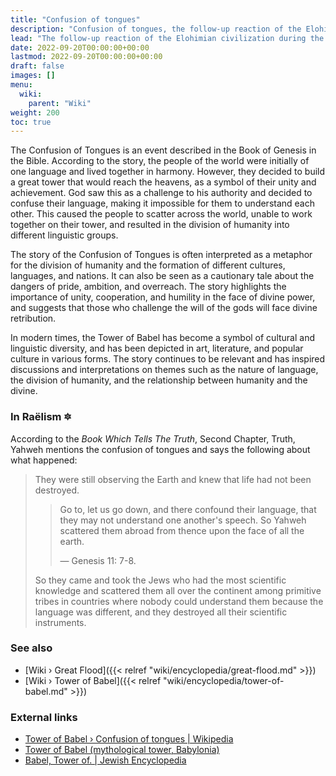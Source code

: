 ```yaml
---
title: "Confusion of tongues"
description: "Confusion of tongues, the follow-up reaction of the Elohimian civilization during the days of the construction of spacefaring technology that succeded the Great Flood in order to countervail the technological progress on Earth and render these efforts harmless. The confusion undertaking consisted of geographically disbanding the knowledge carriers all over the globe among tribes that could not understand them anymore."
lead: "The follow-up reaction of the Elohimian civilization during the days of the construction of spacefaring technology that succeded the Great Flood in order to countervail the technological progress on Earth and render these efforts harmless. The confusion undertaking consisted of geographically disbanding the knowledge carriers all over the globe among tribes that could not understand them anymore."
date: 2022-09-20T00:00:00+00:00
lastmod: 2022-09-20T00:00:00+00:00
draft: false
images: []
menu:
  wiki:
    parent: "Wiki"
weight: 200
toc: true
---
```


The Confusion of Tongues is an event described in the Book of Genesis in the Bible. According to the story, the people of the world were initially of one language and lived together in harmony. However, they decided to build a great tower that would reach the heavens, as a symbol of their unity and achievement. God saw this as a challenge to his authority and decided to confuse their language, making it impossible for them to understand each other. This caused the people to scatter across the world, unable to work together on their tower, and resulted in the division of humanity into different linguistic groups.

The story of the Confusion of Tongues is often interpreted as a metaphor for the division of humanity and the formation of different cultures, languages, and nations. It can also be seen as a cautionary tale about the dangers of pride, ambition, and overreach. The story highlights the importance of unity, cooperation, and humility in the face of divine power, and suggests that those who challenge the will of the gods will face divine retribution.

In modern times, the Tower of Babel has become a symbol of cultural and linguistic diversity, and has been depicted in art, literature, and popular culture in various forms. The story continues to be relevant and has inspired discussions and interpretations on themes such as the nature of language, the division of humanity, and the relationship between humanity and the divine.

### In Raëlism 🔯

According to the _Book Which Tells The Truth_, Second Chapter, Truth, Yahweh mentions the confusion of tongues and says the following about what happened:

> They were still observing the Earth and knew that life had not been destroyed.
>
>> Go to, let us go down, and there confound their language, that they may not understand one another's speech. So Yahweh scattered them abroad from thence upon the face of all the earth.
>>
>> — Genesis 11: 7-8.
>
> So they came and took the Jews who had the most scientific knowledge and scattered them all over the continent among primitive tribes in countries where nobody could understand them because the language was different, and they destroyed all their scientific instruments.

### See also

- [Wiki › Great Flood]({{< relref "wiki/encyclopedia/great-flood.md" >}})
- [Wiki › Tower of Babel]({{< relref "wiki/encyclopedia/tower-of-babel.md" >}})

### External links

- [Tower of Babel › Confusion of tongues | Wikipedia](https://en.wikipedia.org/wiki/Tower_of_Babel#Confusion_of_tongues)
- [Tower of Babel (mythological tower, Babylonia)](https://www.britannica.com/topic/Tower-of-Babel)
- [Babel, Tower of. | Jewish Encyclopedia](https://www.jewishencyclopedia.com/articles/2279-babel-tower-of)

